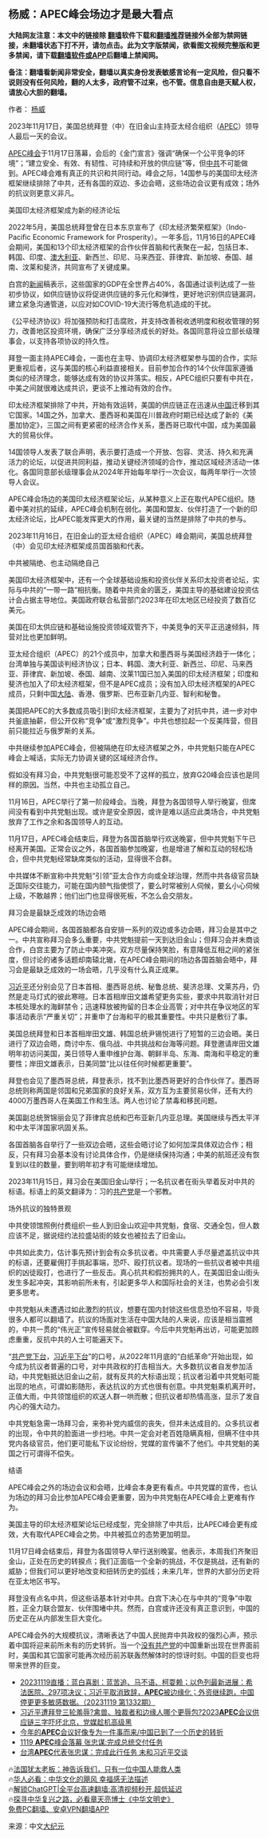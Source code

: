  <!-- 面包屑导航 --> <h2>杨威：APEC峰会场边才是最大看点</h2> <p class="notice"><b>大陆网友注意：本文中的链接除 <a href="https://github.com/bannedbook/fanqiang" >翻墙</a>软件下载和<a href="https://github.com/killgcd/justmysocks/blob/master/README.md">翻墙推荐</a>链接外全部为禁网链接，未翻墙状态下打不开，请勿点击。此为文字版禁闻，欲看图文视频完整版和更多禁闻，请下载<a href="https://github.com/bannedbook/fanqiang">翻墙软件或APP</a>后翻墙上禁闻网。</p><p>备注：翻墙看新闻非常安全，翻墙以真实身份发表敏感言论有一定风险，但只看不说则没有任何风险，翻的人太多，政府管不过来，也不管。信息自由是天赋人权，请放心大胆的翻墙。</b></p>  <div class="entry"> <p>作者： <a href="https://www.bannedbook.org/bnews/tag/%e6%9d%a8%e5%a8%81/" class="st_tag internal_tag" rel="tag" title="标签 杨威 下的日志">杨威</a></p> <p id="conimg">2023年11月17日，美国总统拜登（中）在旧金山主持亚太经合组织（<a href="https://www.bannedbook.org/bnews/tag/apec/" class="st_tag internal_tag" rel="tag" title="标签 APEC 下的日志">APEC</a>）领导人最后一天的会议。</p> <p><a href="https://www.bannedbook.org/bnews/tag/apec%e5%b3%b0%e4%bc%9a/" class="st_tag internal_tag" rel="tag" title="标签 APEC峰会 下的日志">APEC峰会</a>于11月17日落幕，会后的《金门宣言》强调“确保一个公平竞争的环境”；“建立安全、有效、有韧性、可持续和开放的供应链”等，但<a href="https://www.bannedbook.org/bnews/tag/%e4%b8%ad%e5%85%b1/" class="st_tag internal_tag" rel="tag" title="标签 中共 下的日志">中共</a>不可能做到。APEC峰会难有真正的共识和共同行动。峰会之际，14国参与的美国印太经济框架继续排除了中共，还有各国的双边、多边会晤，这些场边会议更有成效；场外的抗议则更意义非凡。</p> <p>美国印太经济框架成为新的经济论坛</p> <p>2022年5月，美国总统拜登曾在日本东京宣布了《印太经济繁荣框架》（Indo-Pacific Economic Framework for Prosperity）。一年多后，11月16日的APEC峰会期间，美国和13个印太经济框架的合作伙伴首脑和代表聚在一起，包括日本、韩国、印度、<a href="https://www.bannedbook.org/bnews/tag/%e6%be%b3%e5%a4%a7%e5%88%a9%e4%ba%9a/" class="st_tag internal_tag" rel="tag" title="标签 澳大利亚 下的日志">澳大利亚</a>、新西兰、印尼、马来西亚、菲律宾、新加坡、泰国、越南、汶莱和斐济，共同宣布了关键成果。</p> <p>白宫的<span class='wp_keywordlink_affiliate'><a href="https://www.bannedbook.org/" title="新闻">新闻</a></span>稿表示，这些国家的GDP在全世界占40%，各国通过谈判达成了一些初步协议，如供应链协议将促进供应链的多元化和弹性，更好地识别供应链漏洞，建立紧急沟通管道，以应对如COVID-19大流行等危机造成的干扰。</p> <p>《公平经济协议》将加强预防和打击腐败，并支持改善税收透明度和税收管理的努力，改善地区投资环境，确保广泛分享经济成长的好处。各国同意将设立部长级理事会，以支持各项协议的持久性。</p> <p>拜登一面主持APEC峰会，一面也在主导、协调印太经济框架参与国的合作，实际更重视后者，这与美国的核心利益直接相关。目前参加合作的14个伙伴国家遵循类似的经济理念，能够达成有效的协议并落实。相反，APEC组织只要有中共在，中美之间就很难达成共识，更谈不上推动有效的合作。</p> <p>印太经济框架排除了中共，开始有效运转，美国的供应链正在迅速从<span class='wp_keywordlink_affiliate'><a href="https://www.bannedbook.org/" title="中国" target="_blank">中国</a></span>迁移到其它国家。14国之外，加拿大、墨西哥和美国在川普政府时期已经达成了新的《美墨加协定》，三国之间有更紧密的经济合作关系，墨西哥已取代中国，成为美国最大的贸易伙伴。</p> <p>14国领导人发表了联合声明，表示要打造成一个开放、包容、灵活、持久和充满活力的论坛，以促进共同利益，推动关键经济领域的合作，推动区域经济活动一体化。各国同意部长级理事会从2024年开始每年举行一次会议，每两年举行一次领导人会议。</p> <p>APEC峰会场边的美国印太经济框架论坛，从某种意义上正在取代APEC组织。随着中美对抗的延续，APEC峰会机制在弱化。美国和盟友、伙伴打造了一个新的印太经济论坛，比APEC能发挥更大的作用，最关键的当然是排除了中共的参与。</p> <p>2023年11月16日，在旧金山的亚太经合组织（APEC）峰会期间，美国总统拜登（中）会见印太经济框架成员国首脑和代表。</p> <p>中共被隔绝、也主动隔绝自己</p> <p>美国印太经济框架中，还有一个全球基础设施和投资伙伴关系印太投资者论坛，实际与中共的“一带一路”相抗衡。随着中共资金的匮乏，美国主导的基础建设投资估计会占据主导地位。美国政府联合私营部门2023年在印太地区已经投资了数百亿美元。</p> <p>美国在印太供应链和基础设施投资领域双管齐下，中美竞争的天平正迅速倾斜，阵营对比也更加鲜明。</p> <p>亚太经合组织（APEC）的21个成员中，加拿大和墨西哥与美国经济趋于一体化；台湾单独与美国谈判经济协议；日本、韩国、澳大利亚、新西兰、印尼、马来西亚、菲律宾、新加坡、泰国、越南、汶莱11国已加入美国的印太经济框架；印度和斐济也加入了印太经济框架，但不是APEC成员；没有加入印太经济框架的APEC成员，只剩中国<span class='wp_keywordlink_affiliate'><a href="https://www.bannedbook.org/" title="大陆" target="_blank">大陆</a></span>、香港、俄罗斯、巴布亚新几内亚、智利和秘鲁。</p> <p>美国把APEC的大多数成员吸引到印太经济框架，主要为了对抗中共，进一步对中共釜底抽薪，但公开仅称“竞争”或“激烈竞争”。中共也想拉起一个反美阵营，但目前只能拉近与俄罗斯的关系。</p> <p>中共继续参加APEC峰会，但被隔绝在印太经济框架之外，中共党魁只能在APEC峰会上喊话，实际无力协调关键的区域经济合作。</p> <p>假如没有拜习会，中共党魁很可能忍受不了这样的孤立，放弃G20峰会应该也是同样的原因。当然，中共也主动孤立自己。</p> <p>11月16日，APEC举行了第一阶段峰会。当晚，拜登为各国领导人举行晚宴，但席间没有看到中共党魁出现。或许是安全原因，或许是难以适应此类场合，中共党魁放弃了工作之余和各国领导人的互动。</p> <p>11月17日，APEC峰会结束后，拜登为各国首脑举行欢送晚宴，但中共党魁下午已经离开美国。正常会议之外，各国首脑参加晚宴，也是增进了解和互动的轻松场合，但中共党魁经常缺席类似的活动，显得很不合群。</p> <p>中共媒体不断宣称中共党魁“引领”亚太合作方向或全球治理，然而中共各级官员缺乏国际交往能力，可能在国内颐气指使惯了，要么时常被别人伺候，要幺小心伺候上级，不敢越界；他们出门也显得很死板，不怎么会交朋友。</p>  <p>拜习会是最缺乏成效的场边会晤</p> <p>APEC峰会期间，各国首脑都各自安排一系列的双边或多边会晤，拜习会是其中之一。中共宣称拜习会多么重要，中共党魁提前一天到达旧金山；但拜习会并未商谈合作，白宫主要为了防止中美冲突。双方尽量保持笑脸，有意降低互相之间的紧张度，但讨论的诸多话题却南辕北辙，在APEC峰会期间的场边各国首脑会晤中，拜习会是最缺乏成效的一场会晤，几乎没有什么真正成果。</p> <p><a href="https://www.bannedbook.org/bnews/tag/%e4%b9%a0%e8%bf%91%e5%b9%b3/" class="st_tag internal_tag" rel="tag" title="标签 习近平 下的日志">习近平</a>还分别会见了日本首相、墨西哥总统、秘鲁总统、斐济总理、文莱苏丹，仍然是走马灯式的彼此寒暄。日本首相岸田文雄希望更务实些，要求中共取消针对日本核处理水的海鲜禁令；迅速释放被拘留的日本企业高管；对中共在争议地区的军事活动表示“严重关切”；并重申了台海和平的极其重要性。中共只是敷衍了事。</p> <p>美国总统拜登和日本首相岸田文雄、韩国总统尹锡悦进行了短暂的三边会晤。美日进行了双边会晤，商讨中东、俄乌战、中共挑战和台海等问题。拜登邀请岸田文雄明年初访问美国，美日领导人重申维护台海、朝鲜半岛、东海、南海和平稳定的重要性；岸田文雄表示，日美同盟“比以往任何时候都更重要”。</p> <p>拜登也会见了墨西哥总统，拜登表示，找不到比墨西哥更好的合作伙伴了。墨西哥总统则称两国是邻国和兄弟国家的良好关系，双方互为主要贸易伙伴，还有大约4000万墨西哥人在美国工作和生活。两人也讨论了禁毒和移民问题。</p> <p>美国副总统贺锦丽会见了菲律宾总统和巴布亚新几内亚总理。美国继续与西太平洋和中太平洋国家巩固关系。</p> <p>各国首脑各自举行了一些双边会晤，这些会晤讨论了如何加深具体双边合作；相反，只有拜习会基本没有讨论具体合作，仍是继续保持沟通；中美的航班还没有恢复到以往的数量，要到明年初才有可能继续增加。</p> <p>2023年11月15日，拜习会在美国旧金山举行；一名抗议者在街头举着反对中共的标语。标语上的英文翻译为：习的<a href="https://www.bannedbook.org/bnews/tag/%e5%85%b1%e4%ba%a7%e5%85%9a/" class="st_tag internal_tag" rel="tag" title="标签 共产党 下的日志">共产党</a>是一个邪教。</p> <p>场外抗议的独特景观</p> <p>中共使领馆照例付费组织一些人到旧金山欢迎中共党魁，食宿、交通全包，但人数应该不足，据说纽约法拉盛站街的妓女也被拉去了旧金山。</p> <p>中共如此卖力，估计事先预计到会有众多抗议者。中共需要人手尽量遮盖抗议中共的标语，还要雇佣打手挑起事端，恐吓、殴打抗议者。现场的一些抗议者被中共组织的凶徒殴打，也进行了一些反击。真心抗共和假扮拥共的人，在美国旧金山街头发生多起冲突，其影响前所未有，引起更多华人和国际社会的关注，也势必会引发更多思考。</p>  <p>中共党魁从未遭遇过如此激烈的抗议，想要在国内封锁这些信息恐怕不容易，毕竟很多人都可以翻墙了。抗议的场面对生活在中国大陆的人来说，应该是相当震撼的，中共一贯的“伟光正”宣传轻易就会被戳穿。今后中共党魁再出访，可能更加顾虑重重，反抗中共的人士可能遍天下。</p> <p>“<a href="https://www.bannedbook.org/bnews/tag/%e5%85%b1%e4%ba%a7%e5%85%9a%e4%b8%8b%e5%8f%b0/" class="st_tag internal_tag" rel="tag" title="标签 共产党下台 下的日志">共产党下台</a>，<a href="https://www.bannedbook.org/bnews/tag/%e4%b9%a0%e8%bf%91%e5%b9%b3%e4%b8%8b%e5%8f%b0/" class="st_tag internal_tag" rel="tag" title="标签 习近平下台 下的日志">习近平下台</a>”的口号，从2022年11月底的“白纸革命”开始出现，如今成为抗议者普遍的口号，对中共政权的打击相当大。大多数抗议者自发参加活动，中共党魁抵达旧金山之前，就有反共的大标语出现；抗议者沿着中共党魁可能出现的地点，可谓如影随形，表达抗议的方式也很有创意。中共党魁乘机离开时，正值大雨，中共领馆组织的欢送人群一哄而散；但抗议者却热情高涨，显示了发自内心的强大动力。</p> <p>中共党魁急需一场拜习会，来弥补党内威信的丧失，但并未达成目的。众多抗议者的出现，令中共的脸面进一步扫地。中共一定会对老百姓隐瞒真相，但瞒不住中共党内各级官员，他们更可能私下议论纷纷，党媒的宣传骗不了他们。中共党魁的美国之行可谓得不偿失。</p> <p>结语</p> <p>APEC峰会之外的场边会议和会晤，比峰会本身更有看点。中共党媒的宣传，也认为场边的拜习会比参加APEC峰会更重要，因为中共党魁在APEC峰会上更难有作为。</p> <p>美国主导的印太经济框架论坛已经成型，完全排除了中共后，比APEC峰会更有成效，大有取代APEC峰会之势。中共被孤立的态势更加明显。</p> <p>11月17日峰会结束后，拜登为各国领导人举行送别晚宴。他表示，本周我们齐聚旧金山，正处在历史的转捩点；我们正面临一个全新的挑战，不仅是挑战，还有新的威胁；但我们可以更好地改变和扭转历史的弧线；未来几年，世界的大部分历史将在亚太地区书写。</p> <p>拜登没有点名中共，但这些话基本针对中共。白宫下决心在与中共的“竞争”中取胜，正全力联合盟友、伙伴围堵中共。然而，白宫或许还没有真正意识到，中国的历史正在从内部发生巨大变化。</p> <p>APEC峰会外的大规模抗议，清晰表达了中国人民抛弃中共政权的强烈心声，预示着中国将迎来前所未有的历史转折。当一个<span class='wp_keywordlink'><a href="https://www.bannedbook.org/forum2/topic12.html" title="没有共产党天下就会大乱吗？" target="_blank">没有共产党</a></span>的中国重新出现在世界面前时，美国和其它国家可能再次经历前苏联轰然解体时的惊讶时刻。中国的巨变也将带来世界的巨变。</p> <!--<div id="taboola-mid-1"></div>--><ul class='op-related-articles' title='相关阅读'> <li><a href='https://www.bannedbook.org/bnews/sohnews/20231119/1963025.html' target='_blank'>20231119直播：蓝白喜剧：蓝苦追、马不语、柯耍赖；以色列最新进展：希法医院、297项决议；习近平取消致辞，<b>APEC</b>被边缘化；外资继续跑，中国停更更多敏感数据。（20231119 第1332期）</a></li> <li><a href='https://www.bannedbook.org/bnews/comments/20231119/1963019.html' target='_blank'>习近平遭拜登三轮羞辱?禽兽、独裁者和边缘人哪个更辱包?2023<b>APEC</b>会议供应链三字吓坏北京，党媒趁机高级黑</a></li> <li><a href='https://www.bannedbook.org/bnews/taiwannews/20231119/1963016.html' target='_blank'>今年的<b>APEC</b>会议好像专为一件事而来/中国已到了一个历史的转折</a></li> <li><a href='https://www.bannedbook.org/bnews/taiwannews/20231119/1962990.html' target='_blank'>1119 <b>APEC</b>峰会落幕 张忠谋:完成总统交付任务</a></li> <li><a href='https://www.bannedbook.org/bnews/ssgc/20231119/1962951.html' target='_blank'>台湾<b>APEC</b>代表张忠谋：完成此行任务 未和习近平交谈</a></li> </ul> <p class="texttj"> 🔥<a href="https://www.bannedbook.org/bnews/ssgc/20230219/1850782.html" target="_blank">法国犹太老板：神告诉我们，只有一位中国人能救人类</a><br/> 🔥<a href="https://www.bannedbook.org/bnews/comments/20220220/1694796.html" target="_blank">华人必看：中华文化的飓风 幸福感无法描述</a><br/> 🔥<a href="https://github.com/bannedbook/fanqiang/wiki/V2ray%E6%9C%BA%E5%9C%BA" target="_blank">解锁ChatGPT|全平台高速翻墙:高清视频秒开,超低延迟</a><br/> 🔥<a href="https://www.bannedbook.org/bnews/comments/20220808/1768773.html" target="_blank">探寻中华复兴之路，必看章天亮博士《中华文明史》</a><br/> <a href="https://github.com/bannedbook/fanqiang/wiki/%E7%A6%81%E9%97%BB%E7%BD%91%E5%AE%89%E5%8D%93%E7%BF%BB%E5%A2%99%E6%96%B0%E9%97%BBAPP" target="_blank">免费PC翻墙、安卓VPN翻墙APP</a><br/> </p><p class="src-info">来源：中文<span class='wp_keywordlink_affiliate'><a href="http://www.epochtimes.com/" title="大纪元" target="_blank">大纪元</a></span> </p> <a name='sharetosocial'></a> <div style="margin-bottom:5px;padding-bottom:5px;clear:both"> <div id="archive-pix-1" class="banner-ads"> <!-- AuctionX Display platform tag START --> <div id="27602x728x90x621x_ADSLOT1" clicktrack="%%CLICK_URL_ESC%%"></div>  <!-- AuctionX Display platform tag END --> </div> <div id="archive-pix-2" class="banner-ads"> <!-- AuctionX Display platform tag START --> <div id="27556x300x250x621x_ADSLOT1" clicktrack="%%CLICK_URL_ESC%%" style="margin:0 auto;text-align:center"></div>  <!-- AuctionX Display platform tag END --> </div> </div>  <div id="archive-pix-1" class="banner-ads"> <!-- AuctionX Display platform tag START --> <div id="27603x728x90x621x_ADSLOT1" clicktrack="%%CLICK_URL_ESC%%"></div>  <!-- AuctionX Display platform tag END --> </div> </div><!--END ENTRY--> 